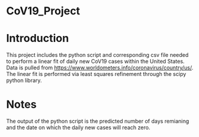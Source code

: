 # CoV19_Project

# Introduction
This project includes the python script and corresponding csv file needed to perform a linear fit of daily new CoV19 cases within the United States. 
Data is pulled from https://www.worldometers.info/coronavirus/country/us/. The linear fit is performed via least squares refinement through the scipy python library.

# Notes
The output of the python script is the predicted number of days remianing and the date on which the daily new cases will reach zero.

